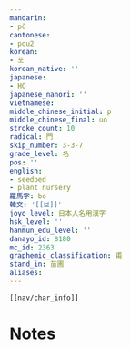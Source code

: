 ```yaml
---
mandarin:
- pǔ
cantonese:
- pou2
korean:
- 포
korean_native: ''
japanese:
- HO
japanese_nanori: ''
vietnamese:
middle_chinese_initial: p
middle_chinese_final: uo
stroke_count: 10
radical: 門
skip_number: 3-3-7
grade_level: 名
pos: ''
english:
- seedbed
- plant nursery
羅馬字: bo
韓文: '[[보]]'
joyo_level: 日本人名用漢字
hsk_level: ''
hanmun_edu_level: ''
danayo_id: 8180
mc_id: 2363
graphemic_classification: 甫
stand_in: 苗圃
aliases:
---
```

```meta-bind-embed
[[nav/char_info]]
```

# Notes
